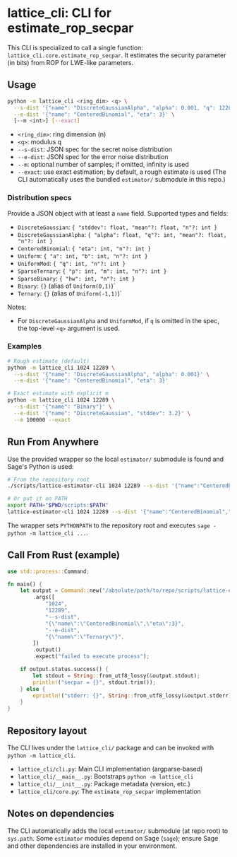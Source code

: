 # lattice_cli: CLI for estimate_rop_secpar

This CLI is specialized to call a single function:
`lattice_cli.core.estimate_rop_secpar`. It estimates the security parameter
(in bits) from ROP for LWE-like parameters.

## Usage

```bash
python -m lattice_cli <ring_dim> <q> \
  --s-dist '{"name": "DiscreteGaussianAlpha", "alpha": 0.001, "q": 12289}' \
  --e-dist '{"name": "CenteredBinomial", "eta": 3}' \
  [--m <int>] [--exact]
```

- `<ring_dim>`: ring dimension (n)
- `<q>`: modulus q
- `--s-dist`: JSON spec for the secret noise distribution
- `--e-dist`: JSON spec for the error noise distribution
- `--m`: optional number of samples; if omitted, infinity is used
- `--exact`: use exact estimation; by default, a rough estimate is used
  (The CLI automatically uses the bundled `estimator/` submodule in this repo.)

### Distribution specs

Provide a JSON object with at least a `name` field. Supported types and fields:

- `DiscreteGaussian`: `{ "stddev": float, "mean"?: float, "n"?: int }`
- `DiscreteGaussianAlpha`: `{ "alpha": float, "q"?: int, "mean"?: float, "n"?: int }`
- `CenteredBinomial`: `{ "eta": int, "n"?: int }`
- `Uniform`: `{ "a": int, "b": int, "n"?: int }`
- `UniformMod`: `{ "q": int, "n"?: int }`
- `SparseTernary`: `{ "p": int, "m": int, "n"?: int }`
- `SparseBinary`: `{ "hw": int, "n"?: int }`
- `Binary`: `{}` (alias of `Uniform(0,1)`)`
- `Ternary`: `{}` (alias of `Uniform(-1,1)`)`

Notes:
- For `DiscreteGaussianAlpha` and `UniformMod`, if `q` is omitted in the spec,
  the top-level `<q>` argument is used.

### Examples

```bash
# Rough estimate (default)
python -m lattice_cli 1024 12289 \
  --s-dist '{"name": "DiscreteGaussianAlpha", "alpha": 0.001}' \
  --e-dist '{"name": "CenteredBinomial", "eta": 3}'

# Exact estimate with explicit m
python -m lattice_cli 1024 12289 \
  --s-dist '{"name": "Binary"}' \
  --e-dist '{"name": "DiscreteGaussian", "stddev": 3.2}' \
  --m 100000 --exact
```

## Run From Anywhere

Use the provided wrapper so the local `estimator/` submodule is found and Sage's
Python is used:

```bash
# From the repository root
./scripts/lattice-estimator-cli 1024 12289 --s-dist '{"name":"CenteredBinomial","eta":3}' --e-dist '{"name":"Ternary"}'

# Or put it on PATH
export PATH="$PWD/scripts:$PATH"
lattice-estimator-cli 1024 12289 --s-dist '{"name":"CenteredBinomial","eta":3}' --e-dist '{"name":"Ternary"}'
```

The wrapper sets `PYTHONPATH` to the repository root and executes
`sage -python -m lattice_cli ...`.

## Call From Rust (example)

```rust
use std::process::Command;

fn main() {
    let output = Command::new("/absolute/path/to/repo/scripts/lattice-estimator-cli")
        .args([
            "1024",
            "12289",
            "--s-dist",
            "{\"name\":\"CenteredBinomial\",\"eta\":3}",
            "--e-dist",
            "{\"name\":\"Ternary\"}",
        ])
        .output()
        .expect("failed to execute process");

    if output.status.success() {
        let stdout = String::from_utf8_lossy(&output.stdout);
        println!("secpar = {}", stdout.trim());
    } else {
        eprintln!("stderr: {}", String::from_utf8_lossy(&output.stderr));
    }
}
```

## Repository layout

The CLI lives under the `lattice_cli/` package and can be invoked with
`python -m lattice_cli`.

- `lattice_cli/cli.py`: Main CLI implementation (argparse‑based)
- `lattice_cli/__main__.py`: Bootstraps `python -m lattice_cli`
- `lattice_cli/__init__.py`: Package metadata (version, etc.)
- `lattice_cli/core.py`: The `estimate_rop_secpar` implementation

## Notes on dependencies

The CLI automatically adds the local `estimator/` submodule (at repo root) to
`sys.path`. Some `estimator` modules depend on Sage (`sage`); ensure Sage and
other dependencies are installed in your environment.
